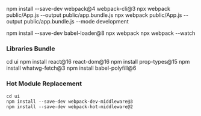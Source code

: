 npm install --save-dev webpack@4 webpack-cli@3
npx webpack public/App.js --output public/app.bundle.js
npx webpack public/App.js --output public/app.bundle.js --mode development

npm install --save-dev babel-loader@8
npx webpack
npx webpack --watch

### Libraries Bundle

cd ui
npm install react@16 react-dom@16
npm install prop-types@15
npm install whatwg-fetch@3
npm install babel-polyfill@6

### Hot Module Replacement
```
cd ui
npm install --save-dev webpack-dev-middleware@3
npm install --save-dev webpack-hot-middleware@2
